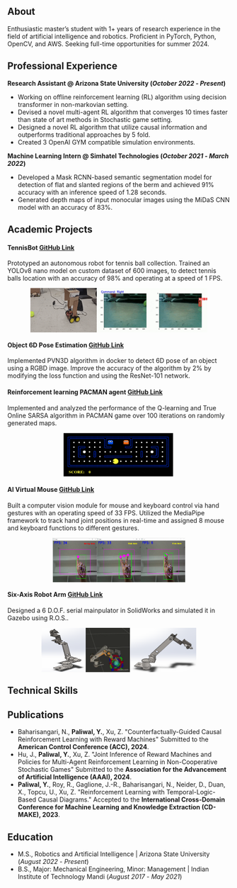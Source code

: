 ## About
Enthusiastic master’s student with 1+ years of research experience in the field of artificial intelligence and robotics. Proficient in PyTorch, Python, OpenCV, and AWS. Seeking full-time opportunities for summer 2024.

## Professional Experience
**Research Assistant @ Arizona State University (_October 2022_ - _Present_)**
- Working on offline reinforcement learning (RL) algorithm using decision transformer in non-markovian setting.
- Devised a novel multi-agent RL algorithm that converges 10 times faster than state of art methods in Stochastic game setting.
- Designed a novel RL algorithm that utilize causal information and outperforms traditional approaches by 5 fold.
- Created 3 OpenAI GYM compatible simulation environments.

**Machine Learning Intern @ Simhatel Technologies (_October 2021_ - _March 2022_)**
- Developed a Mask RCNN-based semantic segmentation model for detection of flat and slanted regions of the berm and achieved 91% accuracy with an inference speed of 1.28 seconds.
- Generated depth maps of input monocular images using the MiDaS CNN model with an accuracy of 83%.

## Academic Projects
#### TennisBot [GitHub Link](https://github.com/YashPaliwal19/TennisBot)
Prototyped an autonomous robot for tennis ball collection. Trained an YOLOv8 nano model on custom dataset of 600 images, to detect tennis balls location with an accuracy of 98% and operating at a speed of 1 FPS.
<div style="display: flex; justify-content: center;">
  <img src="/movies/robot_view.gif" alt="Robot View" width="150" height="100">
  <img src="/movies/robot_camera_view.gif" alt="Robot Camera View" width="250" height="100">
</div>

#### Object 6D Pose Estimation [GitHub Link](https://github.com/YashPaliwal19/TennisBot)
Implemented PVN3D algorithm in docker to detect 6D pose of an object using a RGBD image. Improve the accuracy of the algorithm by 2% by modifying the loss function and using the ResNet-101 network.


#### Reinforcement learning PACMAN agent [GitHub Link](https://github.com/hssahdev/AI_Team_Project)
Implemented and analyzed the performance of the Q-learning and True Online SARSA algorithm in PACMAN game over 100 iterations on randomly generated maps.

<div style="display: flex; justify-content: center;">
  <img src="/movies/pacman_gif.gif" alt="Robot View" width="250" height="100">
</div>

#### AI Virtual Mouse [GitHub Link](https://github.com/YashPaliwal19/AI-Virtual_mouse)
Built a computer vision module for mouse and keyboard control via hand gestures with an operating speed of 33 FPS. Utilized the MediaPipe framework to track hand joint positions in real-time and assigned 8 mouse and keyboard functions to different gestures.

<div style="display: flex; justify-content: center;">
  <img src="/assets/img/moving_mode.png" alt="" width="100" height="100">
  <img src="/assets/img/click_mode1.png" alt="" width="100" height="100">
  <img src="/assets/img/click_mode2.png" alt="" width="100" height="100">
</div>

#### Six-Axis Robot Arm [GitHub Link](https://github.com/YashPaliwal19/TennisBot)
Designed a 6 D.O.F. serial mainpulator in SolidWorks and simulated it in Gazebo using R.O.S..

<div style="display: flex; justify-content: center;">
  <img src="/assets/img/mani1.png" alt="" width="100" height="100">
  <img src="/movies/robot_arm.gif" alt="" width="100" height="100">
  <img src="/assets/img/mani2.png" alt="" width="150" height="100">
</div>

#### 
## Technical Skills

## Publications
- Baharisangari, N., **Paliwal, Y.**, Xu, Z. "Counterfactually-Guided Causal Reinforcement Learning with Reward Machines" Submitted to the **American Control Conference (ACC), 2024**.
- Hu, J., **Paliwal, Y.**, Xu, Z. "Joint Inference of Reward Machines and Policies for Multi-Agent Reinforcement Learning in Non-Cooperative Stochastic Games" Submitted to the **Association for the Advancement of Artificial Intelligence (AAAI), 2024**.
- **Paliwal, Y.**, Roy, R., Gaglione, J.-R., Baharisangari, N., Neider, D., Duan, X., Topcu, U., Xu, Z. "Reinforcement Learning with Temporal-Logic-Based Causal Diagrams." Accepted to the **International Cross-Domain Conference for Machine Learning and Knowledge Extraction (CD-MAKE), 2023**.

## Education
- M.S., Robotics and Artificial Intelligence | Arizona State University (_August 2022_ - _Present_)
- B.S., Major: Mechanical Engineering, Minor: Management | Indian Institute of Technology Mandi (_August 2017_ - _May 2021_) 



